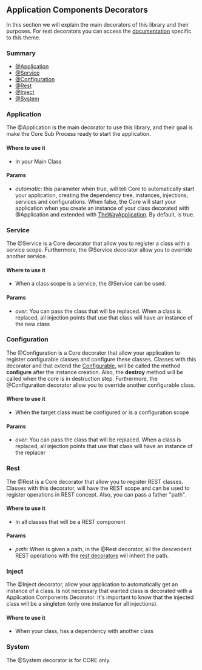 ## Application Components Decorators

In this section we will explain the main decorators of this library and their purposes.
For rest decorators you can access the [documentation](./rest-decorators.md) specific to this theme.

### Summary

 - [@Application](#application)
 - [@Service](#service)
 - [@Configuration](#configuration)
 - [@Rest](#rest)
 - [@Inject](#inject)
 - [@System](#system)

### Application
The @Application is the main decorator to use this library, and their goal is make the Core Sub Process ready to start the application.

#### Where to use it

 - In your Main Class

#### Params

 - *automatic*: this parameter when true, will tell Core to automatically start your application, creating the dependency tree, instances, injections, services and configurations.
   When false, the Core will start your application when you create an instance of your class decorated with @Application and extended with [TheWayApplication](../the-way-application.md).
   By default, is true.

### Service
The @Service is a Core decorator that allow you to register a class with a service scope.
Furthermore, the @Service decorator allow you to override another service.

#### Where to use it

 - When a class scope is a service, the @Service can be used.

#### Params

 - *over*: You can pass the class that will be replaced. When a class is replaced, all injection points that use that class will have an instance of the new class

### Configuration
The @Configuration is a Core decorator that allow your application to register configurable classes and configure these classes.
Classes with this decorator and that extend the [Configurable](../shared/abstract/configurable.md), will be called the method **configure** after the instance creation. Also, the **destroy** method will be called when the core is in destruction step.
Furthermore, the @Configuration decorator allow you to override another configurable class.

#### Where to use it

- When the target class must be configured or is a configuration scope

#### Params

- *over*: You can pass the class that will be replaced. When a class is replaced, all injection points that use that class will have an instance of the replacer

### Rest
The @Rest is a Core decorator that allow you to register REST classes.
Classes with this decorator, will have the REST scope and can be used to register operations in REST concept. Also, you can pass a father "path".

#### Where to use it

 - In all classes that will be a REST component

#### Params

 - *path*: When is given a path, in the @Rest decorator, all the descendent REST operations with the [rest decorators](./rest-decorators.md) will inherit the path.

### Inject

The @Inject decorator, allow your application to automatically get an instance of a class. Is not necessary that wanted class is decorated with a Application Components Decorator.
It's important to know that the injected class will be a singleton (only one instance for all injections).

#### Where to use it

 - When your class, has a dependency with another class

### System

The @System decorator is for CORE only.
